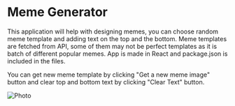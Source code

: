 # Meme Generator

This application will help with designing memes, you can choose random meme template and adding text on the top and the bottom. Meme templates are fetched from API, some of them may not be perfect templates as it is batch of different popular memes. App is made in React and package.json is included in the files.

You can get new meme template by clicking "Get a new meme image" button and clear top and bottom text by clicking "Clear Text" button.

![Photo](https://user-images.githubusercontent.com/104715456/174871501-94ca94f3-2637-4486-85dc-af9718ef0436.PNG)
